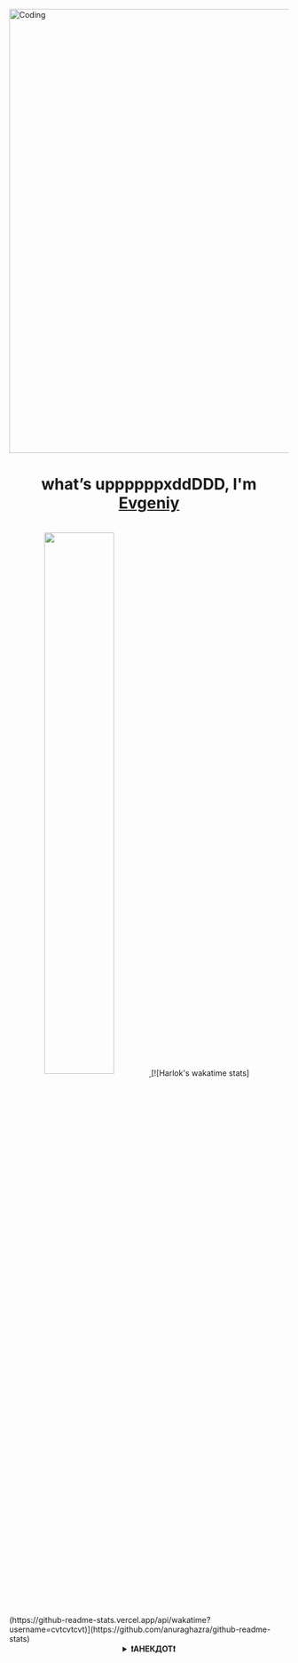 <img align="top" width="800" alt="Coding" src="https://i.pinimg.com/originals/44/6c/0c/446c0ce580a8754d020a5a8ffe0c20ec.gif"><br>
<h1 align="center">​what’s uppppppxddDDD, I'm <a href="https://github.com/modeamnyam" target="_blank">Evgeniy</a></h1><br>
<a align="center" href="https://github.com/modeamnyam">
  <img height=50% align="center" src="https://github-readme-stats.vercel.app/api/top-langs/?username=modeamnyam&layout=compact&theme=dark" />
</a>
[![Harlok's wakatime stats](https://github-readme-stats.vercel.app/api/wakatime?username=cvtcvtcvt)](https://github.com/anuraghazra/github-readme-stats)

<details align="center">
  <summary><strong>❗️АНЕКДОТ❗️</strong></summary>
  <p align="center">
    Улитка заходит в бар, но бармен заявляет: "У нас строгая политика в отношении улиток!" — и ногой выпихивает ее на улицу. Через неделю улитка возвращается в бар и говорит бармену: "Ну и нахуя ты это сделал!?"
    <br />
    <img src="https://drasler.ru/wp-content/uploads/2019/05/Картинки-смайлики-на-прозрачном-фоне-023.jpg" alt="xdxdxd" width="200" />
  </p>
</details>
